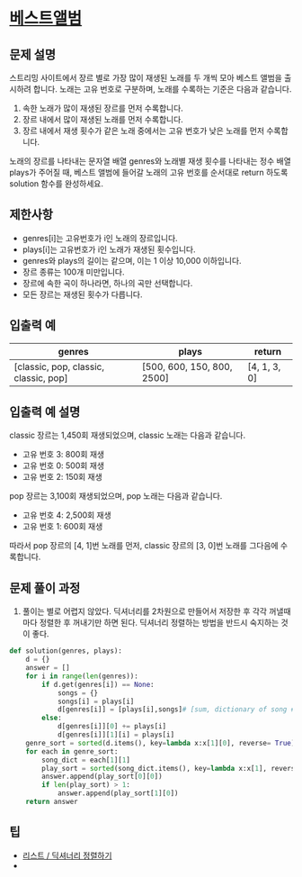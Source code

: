 # [베스트앨범](https://programmers.co.kr/learn/courses/30/lessons/42579)

## 문제 설명

스트리밍 사이트에서 장르 별로 가장 많이 재생된 노래를 두 개씩 모아 베스트 앨범을 출시하려 합니다. 노래는 고유 번호로 구분하며, 노래를 수록하는 기준은 다음과 같습니다.

1. 속한 노래가 많이 재생된 장르를 먼저 수록합니다.
2. 장르 내에서 많이 재생된 노래를 먼저 수록합니다.
3. 장르 내에서 재생 횟수가 같은 노래 중에서는 고유 번호가 낮은 노래를 먼저 수록합니다.

노래의 장르를 나타내는 문자열 배열 genres와 노래별 재생 횟수를 나타내는 정수 배열 plays가 주어질 때, 베스트 앨범에 들어갈 노래의 고유 번호를 순서대로 return 하도록 solution 함수를 완성하세요.

## 제한사항

- genres[i]는 고유번호가 i인 노래의 장르입니다.
- plays[i]는 고유번호가 i인 노래가 재생된 횟수입니다.
- genres와 plays의 길이는 같으며, 이는 1 이상 10,000 이하입니다.
- 장르 종류는 100개 미만입니다.
- 장르에 속한 곡이 하나라면, 하나의 곡만 선택합니다.
- 모든 장르는 재생된 횟수가 다릅니다.

## 입출력 예

| genres                                | plays                      | return       |
| ------------------------------------- | -------------------------- | ------------ |
| [classic, pop, classic, classic, pop] | [500, 600, 150, 800, 2500] | [4, 1, 3, 0] |

## 입출력 예 설명

classic 장르는 1,450회 재생되었으며, classic 노래는 다음과 같습니다.

- 고유 번호 3: 800회 재생
- 고유 번호 0: 500회 재생
- 고유 번호 2: 150회 재생

pop 장르는 3,100회 재생되었으며, pop 노래는 다음과 같습니다.

- 고유 번호 4: 2,500회 재생
- 고유 번호 1: 600회 재생

따라서 pop 장르의 [4, 1]번 노래를 먼저, classic 장르의 [3, 0]번 노래를 그다음에 수록합니다.



## 문제 풀이 과정

1. 풀이는 별로 어렵지 않았다. 딕셔너리를 2차원으로 만들어서 저장한 후 각각 꺼낼때마다 정렬한 후 꺼내기만 하면 된다. 딕셔너리 정렬하는 방법을 반드시 숙지하는 것이 좋다.

```python
def solution(genres, plays):
    d = {}
    answer = []
    for i in range(len(genres)):
        if d.get(genres[i]) == None:
            songs = {}
            songs[i] = plays[i]
            d[genres[i]] = [plays[i],songs]# [sum, dictionary of song #]
        else:
            d[genres[i]][0] += plays[i]
            d[genres[i]][1][i] = plays[i]
    genre_sort = sorted(d.items(), key=lambda x:x[1][0], reverse= True)
    for each in genre_sort:
        song_dict = each[1][1]
        play_sort = sorted(song_dict.items(), key=lambda x:x[1], reverse= True)
        answer.append(play_sort[0][0])
        if len(play_sort) > 1:
            answer.append(play_sort[1][0])
    return answer
```

## 팁

- [리스트 / 딕셔너리 정렬하기](https://eslife.tistory.com/915)
- 
